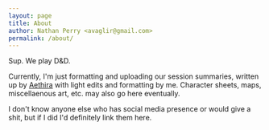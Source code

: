 ```yaml
---
layout: page
title: About
author: Nathan Perry <avaglir@gmail.com>
permalink: /about/
---
```


Sup. We play D&D.

Currently, I'm just formatting and uploading our session summaries, written up by [Aethira](http://aethira.tumblr.com/)
with light edits and formatting by me. Character sheets, maps, miscellaenous art, etc. may also go here eventually.

I don't know anyone else who has social media presence or would give a shit, but if I did I'd definitely link them here.
